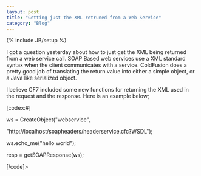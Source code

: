 ```yaml
---
layout: post
title: "Getting just the XML retruned from a Web Service"
category: "Blog"
---
```

{% include JB/setup %}

I got a question yesterday about how to just get the XML being returned from a web service call. SOAP Based web services use a XML standard syntax when the client communicates with a service. ColdFusion does a pretty good job of translating the return value into either a simple object, or a Java like serialized object.

I believe CF7 included some new functions for returning the XML used in the request and the response. Here is an example below;

[code:c#]

ws = CreateObject("webservice",

"http://localhost/soapheaders/headerservice.cfc?WSDL");

ws.echo_me("hello world");

resp = getSOAPResponse(ws);

[/code]>